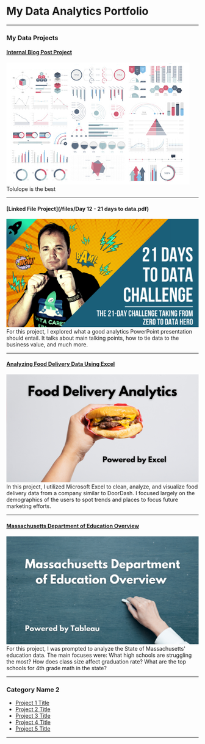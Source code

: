 # My Data Analytics Portfolio

---

### My Data Projects

#### [Internal Blog Post Project](/bank)
<img src="images/dummy_thumbnail.jpg?raw=true"/>
Tolulope is the best

---
#### [Linked File Project](/files/Day 12 - 21 days to data.pdf)
<img src="images/21 Days To Data Challenge.png?raw=true"/>
For this project, I explored what a good analytics PowerPoint presentation should entail. It talks about main talking points, how to tie data to the business value, and much more. 

---
#### [Analyzing Food Delivery Data Using Excel](https://www.linkedin.com/pulse/analyzing-food-delivery-data-using-excel-patrick-beavers-tci2f%3FtrackingId=Tkf4WcU4S32sbPD%252FhqF8Yg%253D%253D/?trackingId=Tkf4WcU4S32sbPD%2FhqF8Yg%3D%3D)
[<img src="images/iFood Excel Project Image.png"/>](https://www.linkedin.com/pulse/analyzing-food-delivery-data-using-excel-patrick-beavers-tci2f%3FtrackingId=Tkf4WcU4S32sbPD%252FhqF8Yg%253D%253D/?trackingId=Tkf4WcU4S32sbPD%2FhqF8Yg%3D%3D)
In this project, I utilized Microsoft Excel to clean, analyze, and visualize food delivery data from a company similar to DoorDash. I focused largely on the demographics of the users to spot trends and places to focus future marketing efforts. 


---
#### [Massachusetts Department of Education Overview](https://www.linkedin.com/posts/patrick-beavers_mass-doe-education-tableau-dashboard-activity-7145871741741858816-2-ap?utm_source=share&utm_medium=member_desktop)
[<img src="images/MASS DOE Project Cover Photo.png"/>](https://www.linkedin.com/posts/patrick-beavers_mass-doe-education-tableau-dashboard-activity-7145871741741858816-2-ap?utm_source=share&utm_medium=member_desktop)
For this project, I was prompted to analyze the State of Massachusetts' education data. The main focuses were:
What high schools are struggling the most?
How does class size affect graduation rate?
What are the top schools for 4th grade math in the state? 

---

### Category Name 2

- [Project 1 Title](http://example.com/)
- [Project 2 Title](http://example.com/)
- [Project 3 Title](http://example.com/)
- [Project 4 Title](http://example.com/)
- [Project 5 Title](http://example.com/)

---




